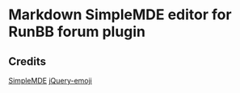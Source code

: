 # Markdown SimpleMDE editor for RunBB forum plugin




## Credits
[SimpleMDE](https://github.com/NextStepWebs/simplemde-markdown-editor/)
[jQuery-emoji](https://github.com/eshengsky/jQuery-emoji)

